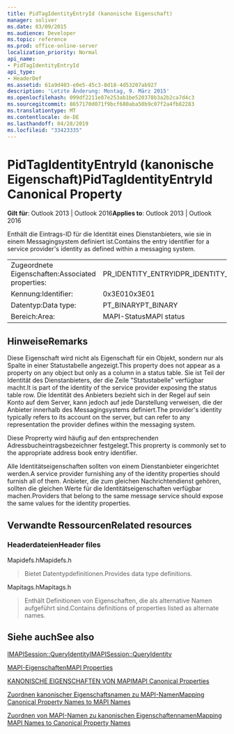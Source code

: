```yaml
---
title: PidTagIdentityEntryId (kanonische Eigenschaft)
manager: soliver
ms.date: 03/09/2015
ms.audience: Developer
ms.topic: reference
ms.prod: office-online-server
localization_priority: Normal
api_name:
- PidTagIdentityEntryId
api_type:
- HeaderDef
ms.assetid: 61a9d403-e0e5-45c3-8d18-4d53207ab927
description: 'Letzte Änderung: Montag, 9. März 2015'
ms.openlocfilehash: 099df2211e87e253ab1be520378b3a2b2ca7d4c3
ms.sourcegitcommit: 8657170d071f9bcf680aba50b9c07f2a4fb82283
ms.translationtype: MT
ms.contentlocale: de-DE
ms.lasthandoff: 04/28/2019
ms.locfileid: "33423335"
---
```

# <a name="pidtagidentityentryid-canonical-property"></a><span data-ttu-id="1a58c-103">PidTagIdentityEntryId (kanonische Eigenschaft)</span><span class="sxs-lookup"><span data-stu-id="1a58c-103">PidTagIdentityEntryId Canonical Property</span></span>

  
  
<span data-ttu-id="1a58c-104">**Gilt für**: Outlook 2013 | Outlook 2016</span><span class="sxs-lookup"><span data-stu-id="1a58c-104">**Applies to**: Outlook 2013 | Outlook 2016</span></span> 
  
<span data-ttu-id="1a58c-105">Enthält die Eintrags-ID für die Identität eines Dienstanbieters, wie sie in einem Messagingsystem definiert ist.</span><span class="sxs-lookup"><span data-stu-id="1a58c-105">Contains the entry identifier for a service provider's identity as defined within a messaging system.</span></span> 
  
|||
|:-----|:-----|
|<span data-ttu-id="1a58c-106">Zugeordnete Eigenschaften:</span><span class="sxs-lookup"><span data-stu-id="1a58c-106">Associated properties:</span></span>  <br/> |<span data-ttu-id="1a58c-107">PR_IDENTITY_ENTRYID</span><span class="sxs-lookup"><span data-stu-id="1a58c-107">PR_IDENTITY_ENTRYID</span></span>  <br/> |
|<span data-ttu-id="1a58c-108">Kennung:</span><span class="sxs-lookup"><span data-stu-id="1a58c-108">Identifier:</span></span>  <br/> |<span data-ttu-id="1a58c-109">0x3E01</span><span class="sxs-lookup"><span data-stu-id="1a58c-109">0x3E01</span></span>  <br/> |
|<span data-ttu-id="1a58c-110">Datentyp:</span><span class="sxs-lookup"><span data-stu-id="1a58c-110">Data type:</span></span>  <br/> |<span data-ttu-id="1a58c-111">PT_BINARY</span><span class="sxs-lookup"><span data-stu-id="1a58c-111">PT_BINARY</span></span>  <br/> |
|<span data-ttu-id="1a58c-112">Bereich:</span><span class="sxs-lookup"><span data-stu-id="1a58c-112">Area:</span></span>  <br/> |<span data-ttu-id="1a58c-113">MAPI-Status</span><span class="sxs-lookup"><span data-stu-id="1a58c-113">MAPI status</span></span>  <br/> |
   
## <a name="remarks"></a><span data-ttu-id="1a58c-114">Hinweise</span><span class="sxs-lookup"><span data-stu-id="1a58c-114">Remarks</span></span>

<span data-ttu-id="1a58c-115">Diese Eigenschaft wird nicht als Eigenschaft für ein Objekt, sondern nur als Spalte in einer Statustabelle angezeigt.</span><span class="sxs-lookup"><span data-stu-id="1a58c-115">This property does not appear as a property on any object but only as a column in a status table.</span></span> <span data-ttu-id="1a58c-116">Sie ist Teil der Identität des Dienstanbieters, der die Zeile "Statustabelle" verfügbar macht.</span><span class="sxs-lookup"><span data-stu-id="1a58c-116">It is part of the identity of the service provider exposing the status table row.</span></span> <span data-ttu-id="1a58c-117">Die Identität des Anbieters bezieht sich in der Regel auf sein Konto auf dem Server, kann jedoch auf jede Darstellung verweisen, die der Anbieter innerhalb des Messagingsystems definiert.</span><span class="sxs-lookup"><span data-stu-id="1a58c-117">The provider's identity typically refers to its account on the server, but can refer to any representation the provider defines within the messaging system.</span></span> 
  
<span data-ttu-id="1a58c-118">Diese Proprerty wird häufig auf den entsprechenden Adressbucheintragsbezeichner festgelegt.</span><span class="sxs-lookup"><span data-stu-id="1a58c-118">This proprerty is commonly set to the appropriate address book entry identifier.</span></span> 
  
<span data-ttu-id="1a58c-119">Alle Identitätseigenschaften sollten von einem Dienstanbieter eingerichtet werden.</span><span class="sxs-lookup"><span data-stu-id="1a58c-119">A service provider furnishing any of the identity properties should furnish all of them.</span></span> <span data-ttu-id="1a58c-120">Anbieter, die zum gleichen Nachrichtendienst gehören, sollten die gleichen Werte für die Identitätseigenschaften verfügbar machen.</span><span class="sxs-lookup"><span data-stu-id="1a58c-120">Providers that belong to the same message service should expose the same values for the identity properties.</span></span> 
  
## <a name="related-resources"></a><span data-ttu-id="1a58c-121">Verwandte Ressourcen</span><span class="sxs-lookup"><span data-stu-id="1a58c-121">Related resources</span></span>

### <a name="header-files"></a><span data-ttu-id="1a58c-122">Headerdateien</span><span class="sxs-lookup"><span data-stu-id="1a58c-122">Header files</span></span>

<span data-ttu-id="1a58c-123">Mapidefs.h</span><span class="sxs-lookup"><span data-stu-id="1a58c-123">Mapidefs.h</span></span>
  
> <span data-ttu-id="1a58c-124">Bietet Datentypdefinitionen.</span><span class="sxs-lookup"><span data-stu-id="1a58c-124">Provides data type definitions.</span></span>
    
<span data-ttu-id="1a58c-125">Mapitags.h</span><span class="sxs-lookup"><span data-stu-id="1a58c-125">Mapitags.h</span></span>
  
> <span data-ttu-id="1a58c-126">Enthält Definitionen von Eigenschaften, die als alternative Namen aufgeführt sind.</span><span class="sxs-lookup"><span data-stu-id="1a58c-126">Contains definitions of properties listed as alternate names.</span></span>
    
## <a name="see-also"></a><span data-ttu-id="1a58c-127">Siehe auch</span><span class="sxs-lookup"><span data-stu-id="1a58c-127">See also</span></span>



[<span data-ttu-id="1a58c-128">IMAPISession::QueryIdentity</span><span class="sxs-lookup"><span data-stu-id="1a58c-128">IMAPISession::QueryIdentity</span></span>](imapisession-queryidentity.md)


[<span data-ttu-id="1a58c-129">MAPI-Eigenschaften</span><span class="sxs-lookup"><span data-stu-id="1a58c-129">MAPI Properties</span></span>](mapi-properties.md)
  
[<span data-ttu-id="1a58c-130">KANONISCHE EIGENSCHAFTEN VON MAPI</span><span class="sxs-lookup"><span data-stu-id="1a58c-130">MAPI Canonical Properties</span></span>](mapi-canonical-properties.md)
  
[<span data-ttu-id="1a58c-131">Zuordnen kanonischer Eigenschaftsnamen zu MAPI-Namen</span><span class="sxs-lookup"><span data-stu-id="1a58c-131">Mapping Canonical Property Names to MAPI Names</span></span>](mapping-canonical-property-names-to-mapi-names.md)
  
[<span data-ttu-id="1a58c-132">Zuordnen von MAPI-Namen zu kanonischen Eigenschaftennamen</span><span class="sxs-lookup"><span data-stu-id="1a58c-132">Mapping MAPI Names to Canonical Property Names</span></span>](mapping-mapi-names-to-canonical-property-names.md)

